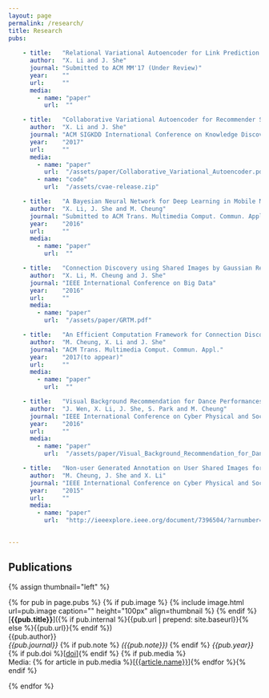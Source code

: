 ```yaml
---
layout: page
permalink: /research/
title: Research
pubs:
    
    - title:   "Relational Variational Autoencoder for Link Prediction with Multimedia Data"
      author:  "X. Li and J. She"
      journal: "Submitted to ACM MM'17 (Under Review)"
      year:    ""
      url:     ""
      media:
        - name: "paper"
          url:  ""

    - title:   "Collaborative Variational Autoencoder for Recommender Systems"
      author:  "X. Li and J. She"
      journal: "ACM SIGKDD International Conference on Knowledge Discovery and Data Mining"
      year:    "2017"
      url:     ""
      media:
        - name: "paper"
          url:  "/assets/paper/Collaborative_Variational_Autoencoder.pdf"
        - name: "code"
          url:  "/assets/cvae-release.zip"

    - title:   "A Bayesian Neural Network for Deep Learning in Mobile Multimedia using Small Data"
      author:  "X. Li, J. She and M. Cheung"
      journal: "Submitted to ACM Trans. Multimedia Comput. Commun. Appl. (Under Review)"
      year:    "2016"
      url:     ""
      media:
        - name: "paper"
          url:  ""

    - title:   "Connection Discovery using Shared Images by Gaussian Relational Topic Model"
      author:  "X. Li, M. Cheung and J. She"
      journal: "IEEE International Conference on Big Data"
      year:    "2016"
      url:     ""
      media:
        - name: "paper"
          url:  "/assets/paper/GRTM.pdf"

    - title:   "An Efficient Computation Framework for Connection Discovery using Shared Images"
      author:  "M. Cheung, X. Li and J. She"
      journal: "ACM Trans. Multimedia Comput. Commun. Appl."
      year:    "2017(to appear)"
      url:     ""
      media:
        - name: "paper"
          url:  ""

    - title:   "Visual Background Recommendation for Dance Performances Using Dancer-Shared Images"
      author:  "J. Wen, X. Li, J. She, S. Park and M. Cheung"
      journal: "IEEE International Conference on Cyber Physical and Social Computing"
      year:    "2016"
      url:     ""
      media:
        - name: "paper"
          url:  "/assets/paper/Visual_Background_Recommendation_for_Dance_Performances_Using_Dancer-Shared_Images.pdf"

    - title:   "Non-user Generated Annotation on User Shared Images for Connection Discovery"
      author:  "M. Cheung, J. She and X. Li"
      journal: "IEEE International Conference on Cyber Physical and Social Computing"
      year:    "2015"
      url:     ""
      media:
        - name: "paper"
          url:  "http://ieeexplore.ieee.org/document/7396504/?arnumber=7396504&tag=1"

    
---
```


## Publications

{% assign thumbnail="left" %}

{% for pub in page.pubs %}
{% if pub.image %}
{% include image.html url=pub.image caption="" height="100px" align=thumbnail %}
{% endif %}
[**{{pub.title}}**]({% if pub.internal %}{{pub.url | prepend: site.baseurl}}{% else %}{{pub.url}}{% endif %})<br />
{{pub.author}}<br />
*{{pub.journal}}*
{% if pub.note %} *({{pub.note}})*
{% endif %} *{{pub.year}}* {% if pub.doi %}[[doi]({{pub.doi}})]{% endif %}
{% if pub.media %}<br />Media: {% for article in pub.media %}[[{{article.name}}]({{article.url}})]{% endfor %}{% endif %}

{% endfor %}
